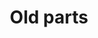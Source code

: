 ﻿---
path: '/part-0'
title: 'Old parts'
overview: true
hidden: true
---

<pages-in-this-section></pages-in-this-section>

<exercises-in-this-section></exercises-in-this-section>
